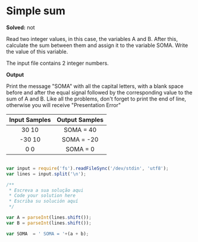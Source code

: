 # Simple sum

**Solved:** not

<p> Read two integer values, in this case, the variables A and B. After this, calculate the sum between them and assign it to the variable SOMA. Write the value of this variable.</p>

<!-- Leia dois valores dos números , neste caso , a variável A e B . depois disto , calcule a soma entre them e assign it para a variável soma .
escreva o valor desta variavél .


<strong> Input </strong>

<!-- Entrada -->

<p> The input file contains 2 integer numbers.</p>

<!-- A entrada do arquivo contém 2 números inteiros -->

<strong> Output </strong>

<!-- Saida -->

<p> Print the message "SOMA" with all the capital letters, with a blank space before and after the equal signal followed by the corresponding value to the sum of A and B. Like all the problems, don't forget to print the end of line, otherwise you will receive "Presentation Error" </p>

<!-- Imprima a mensagem "SOMA" com toda o capital das letras com um espaço em branco antes e depois o sinal de igual seguindo o correspondende para o valor a soma de A e B . Like todo o problema, não esqueça para imprimir a fim da linha , otherwise voce vai receber "Apresentação de erro" -->


| Input Samples |  Output Samples |
|:--:|:--:|
|30 10 | SOMA = 40 |
|-30 10 | SOMA = -20 |
|0 0 | SOMA = 0 |

```javascript 

var input = require('fs').readFileSync('/dev/stdin', 'utf8');
var lines = input.split('\n');

/**
 * Escreva a sua solução aqui
 * Code your solution here
 * Escriba su solución aquí
 */

var A = parseInt(lines.shift());
var B = parseInt(lines.shift());

var SOMA  = ' SOMA = '+(a + b); 


```
